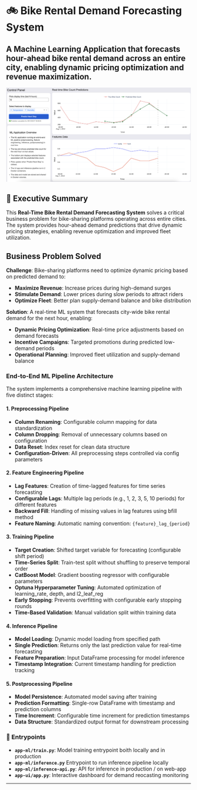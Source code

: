 # 🚲 Bike Rental Demand Forecasting System

## A Machine Learning Application that forecasts hour-ahead bike rental demand across an entire city, enabling dynamic pricing optimization and revenue maximization.

![User Interface](images/user-interface.png)

## 🎯 Executive Summary

This **Real-Time Bike Rental Demand Forecasting System** solves a critical business problem for bike-sharing platforms operating across entire cities. The system provides hour-ahead demand predictions that drive dynamic pricing strategies, enabling revenue optimization and improved fleet utilization.


## Business Problem Solved

**Challenge**: Bike-sharing platforms need to optimize dynamic pricing based on predicted demand to:
- **Maximize Revenue**: Increase prices during high-demand surges
- **Stimulate Demand**: Lower prices during slow periods to attract riders
- **Optimize Fleet**: Better plan supply-demand balance and bike distribution

**Solution**: A real-time ML system that forecasts city-wide bike rental demand for the next hour, enabling:
- **Dynamic Pricing Optimization**: Real-time price adjustments based on demand forecasts
- **Incentive Campaigns**: Targeted promotions during predicted low-demand periods
- **Operational Planning**: Improved fleet utilization and supply-demand balance

<!-- ## Application architecture
The architecture of the system is shown below:

![ML Pipeline](images/ml-pipeline-architecture.png) -->

### End-to-End ML Pipeline Architecture

The system implements a comprehensive machine learning pipeline with five distinct stages:

#### 1. **Preprocessing Pipeline**
- **Column Renaming**: Configurable column mapping for data standardization
- **Column Dropping**: Removal of unnecessary columns based on configuration
- **Data Reset**: Index reset for clean data structure
- **Configuration-Driven**: All preprocessing steps controlled via config parameters

#### 2. **Feature Engineering Pipeline**
- **Lag Features**: Creation of time-lagged features for time series forecasting
- **Configurable Lags**: Multiple lag periods (e.g., 1, 2, 3, 5, 10 periods) for different features
- **Backward Fill**: Handling of missing values in lag features using bfill method
- **Feature Naming**: Automatic naming convention: `{feature}_lag_{period}`

#### 3. **Training Pipeline**
- **Target Creation**: Shifted target variable for forecasting (configurable shift period)
- **Time-Series Split**: Train-test split without shuffling to preserve temporal order
- **CatBoost Model**: Gradient boosting regressor with configurable parameters
- **Optuna Hyperparameter Tuning**: Automated optimization of learning_rate, depth, and l2_leaf_reg
- **Early Stopping**: Prevents overfitting with configurable early stopping rounds
- **Time-Based Validation**: Manual validation split within training data

#### 4. **Inference Pipeline**
- **Model Loading**: Dynamic model loading from specified path
- **Single Prediction**: Returns only the last prediction value for real-time forecasting
- **Feature Preparation**: Input DataFrame processing for model inference
- **Timestamp Integration**: Current timestamp handling for prediction tracking

#### 5. **Postprocessing Pipeline**
- **Model Persistence**: Automated model saving after training
- **Prediction Formatting**: Single-row DataFrame with timestamp and prediction columns
- **Time Increment**: Configurable time increment for prediction timestamps
- **Data Structure**: Standardized output format for downstream processing

### 🐳 Entrypoints
- **`app-ml/train.py`**: Model training entrypoint boith locally and in production
- **`app-ml/inference.py`** Entrypoint to run inference pipeline locally
- **`app-ml/inference-api.py`**: API for inference in production / on web-app
- **`app-ui/app.py`**: Interactive dashboard for demand reocasting monitoring

---

<!-- ## 🚀 Quick Start

### Option 1: Running Application in Docker (Recommended)

```bash
# Clone the repository
git clone <your-repo-url>
cd ml-project-blueprint

# Deploy all services with production configuration
docker-compose up --build

# Verify service health
docker-compose ps
docker-compose logs -f

# Access the application
# 🌐 UI Dashboard: http://localhost:8050
# 🔌 Inference API: http://localhost:5001/health
```

**Expected Output:**
```
✅ app-ml-train         Up
✅ app-ml-inference-api Up  
✅ app-ui              Up
```

### Option 2: Running Application Locally

```bash
# Clone the repository
git clone <your-repo-url>
cd ml-project-blueprint

# Create and activate conda environment
conda env create -f environment.yml
conda activate ml-blueprint

# Train the model first (if not already trained)
python app-ml/entrypoint/rain.py

# Run inference in a loop 
python app-ml/entrypoint/inference.py

# Start the inference API tomlink to the application UI
python app-ml/entrypoint/inference_api.py

# Start the UI dashboard in another terminal
cd app-ui
python app.py
```

**Access the application:**
- 🌐 **UI Dashboard**: http://localhost:8050
- 🔌 **Inference API**: http://localhost:5001


## 📁 Project Architecture & Data Flow

```
ml-project-blueprint/
├── 📁 app-ml/                           # Demand Forecasting Engine
│   ├── 📁 entrypoint/                  # Production ML Services
│   │   ├── prod_train.py               # Demand model training pipeline
│   │   ├── prod_inference.py           # Batch demand prediction service
│   │   └── inference_api.py            # Real-time demand prediction API
│   ├── 📁 notebooks/                   # Data Science & Analysis
│   │   ├── EDA.ipynb                   # Demand pattern analysis
│   │   └── Modeling.ipynb              # Demand forecasting model development
│   ├── 📁 src/                         # Core Forecasting Pipeline
│   │   ├── 📁 pipelines/               # Modular demand forecasting components
│   │   │   ├── preprocessing.py        # Rental data preprocessing
│   │   │   ├── feature_engineering.py  # Weather & temporal feature creation
│   │   │   ├── training.py             # Demand model training pipeline
│   │   │   ├── inference.py            # Real-time demand prediction
│   │   │   └── postprocessing.py       # Pricing optimization logic
│   │   └── utils.py                    # Forecasting utilities & helpers
│   ├── Dockerfile                      # ML service containerization
│   └── requirements.txt                # ML dependencies
├── 📁 app-ui/                          # Dynamic Pricing Dashboard
│   ├── app.py                          # Main pricing dashboard application
│   ├── assets/                         # Dashboard styling & assets
│   ├── Dockerfile                      # UI service containerization
│   └── requirements.txt                # UI dependencies
├── 📁 common/                          # Shared Business Logic
│   ├── data_manager.py                 # Rental data management & persistence
│   └── utils.py                        # Common utilities & pricing helpers
├── 📁 config/                          # Configuration Management
│   ├── local.yaml                      # Development configuration
│   ├── staging.yaml                    # Staging environment config
│   └── production.yaml                 # Production environment config
├── 📁 data/                            # Bike Rental Data Lake
│   ├── 📁 raw_data/                   # Raw rental & weather data
│   │   ├── csv/                       # Historical rental data (CSV)
│   │   └── parquet/                   # Optimized rental data (Parquet)
│   └── 📁 prod_data/                  # Processed data & predictions
│       ├── csv/                       # Demand predictions (CSV)
│       └── parquet/                   # Demand predictions (Parquet)
├── 📁 models/                          # Demand Forecasting Models
│   ├── 📁 experiments/                # Model experimentation & A/B testing
│   └── 📁 prod/                       # Production demand forecasting models
├── 📁 images/                          # Documentation & Visualizations
├── docker-compose.yml                 # Multi-service orchestration
├── environment.yml                    # Conda environment specification
└── README.md                          # Project documentation
```

## License

This project is licensed under a custom **Personal Use License**.

You are free to:
- Use the code for personal or educational purposes
- Publish your own fork or modified version on GitHub **with attribution**

You are **not allowed to**:
- Use this code or its derivatives for commercial purposes
- Resell or redistribute the code as your own product
- Remove or change the license or attribution

For any use beyond personal or educational purposes, please contact the author for written permission. -->

</div> 